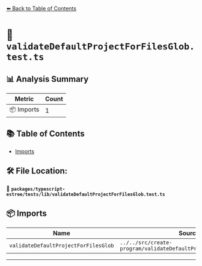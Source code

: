 [⬅️ Back to Table of Contents](../../../../index.md)

# 📄 `validateDefaultProjectForFilesGlob.test.ts`

## 📊 Analysis Summary

| Metric | Count |
|--------|-------|
| 📦 Imports | 1 |

## 📚 Table of Contents

- [Imports](#imports)

## 🛠️ File Location:
📂 **`packages/typescript-estree/tests/lib/validateDefaultProjectForFilesGlob.test.ts`**

## 📦 Imports

| Name | Source |
|------|--------|
| `validateDefaultProjectForFilesGlob` | `../../src/create-program/validateDefaultProjectForFilesGlob.js` |


---